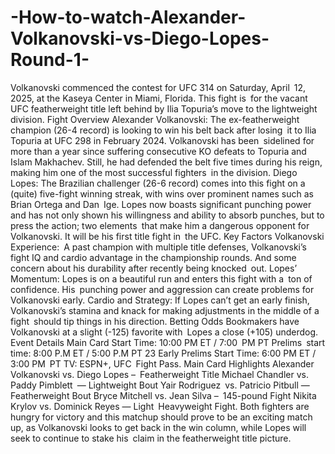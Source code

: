# -How-to-watch-Alexander-Volkanovski-vs-Diego-Lopes-Round-1-


 Volkanovski commenced the contest for UFC 314 on Saturday, April 12, 2025, at the Kaseya Center in Miami, Florida. This fight is for the vacant UFC featherweight title left behind by Ilia Topuria’s move to the lightweight division.
Fight Overview
Alexander Volkanovski: The ex-featherweight champion (26-4 record) is looking to win his belt back after losing it to Ilia Topuria at UFC 298 in February 2024. Volkanovski has been sidelined for more than a year since suffering consecutive KO defeats to Topuria and Islam Makhachev. Still, he had defended the belt five times during his reign, making him one of the most successful fighters in the division.
Diego Lopes: The Brazilian challenger (26-6 record) comes into this fight on a (quite) five-fight winning streak, with wins over prominent names such as Brian Ortega and Dan Ige. Lopes now boasts significant punching power and has not only shown his willingness and ability to absorb punches, but to press the action; two elements that make him a dangerous opponent for Volkanovski. It will be his first title fight in the UFC.
Key Factors
Volkanovski Experience: A past champion with multiple title defenses, Volkanovski’s fight IQ and cardio advantage in the championship rounds. And some concern about his durability after recently being knocked out.
Lopes’ Momentum: Lopes is on a beautiful run and enters this fight with a ton of confidence. His punching power and aggression can create problems for Volkanovski early.
Cardio and Strategy: If Lopes can’t get an early finish, Volkanovski’s stamina and knack for making adjustments in the middle of a fight should tip things in his direction.
Betting Odds
Bookmakers have Volkanovski at a slight (-125) favorite with Lopes a close (+105) underdog.
Event Details
Main Card Start Time: 10:00 PM ET / 7:00 PM PT
Prelims start time: 8:00 P.M ET / 5:00 P.M PT
23 Early Prelims Start Time: 6:00 PM ET / 3:00 PM PT
TV: ESPN+, UFC Fight Pass.
Main Card Highlights
Alexander Volkanovski vs. Diego Lopes – Featherweight Title
Michael Chandler vs. Paddy Pimblett — Lightweight Bout
Yair Rodriguez vs. Patricio Pitbull — Featherweight Bout
Bryce Mitchell vs. Jean Silva – 145-pound Fight
Nikita Krylov vs. Dominick Reyes — Light Heavyweight Fight.
Both fighters are hungry for victory and this matchup should prove to be an exciting match up, as Volkanovski looks to get back in the win column, while Lopes will seek to continue to stake his claim in the featherweight title picture.
